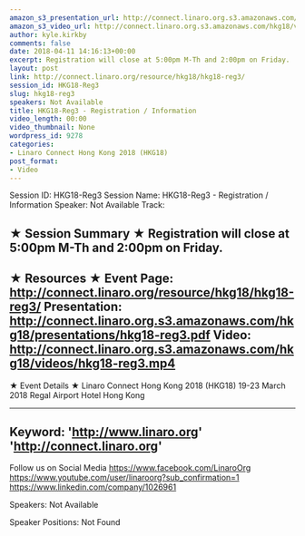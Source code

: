 ```yaml
---
amazon_s3_presentation_url: http://connect.linaro.org.s3.amazonaws.com/hkg18/presentations/hkg18-reg3.pdf
amazon_s3_video_url: http://connect.linaro.org.s3.amazonaws.com/hkg18/videos/hkg18-reg3.mp4
author: kyle.kirkby
comments: false
date: 2018-04-11 14:16:13+00:00
excerpt: Registration will close at 5:00pm M-Th and 2:00pm on Friday.
layout: post
link: http://connect.linaro.org/resource/hkg18/hkg18-reg3/
session_id: HKG18-Reg3
slug: hkg18-reg3
speakers: Not Available
title: HKG18-Reg3 - Registration / Information
video_length: 00:00
video_thumbnail: None
wordpress_id: 9278
categories:
- Linaro Connect Hong Kong 2018 (HKG18)
post_format:
- Video
---
```


Session ID: HKG18-Reg3
Session Name: HKG18-Reg3 - Registration / Information
Speaker: Not Available
Track: 


★ Session Summary ★
Registration will close at 5:00pm M-Th and 2:00pm on Friday.
---------------------------------------------------
★ Resources ★
Event Page: http://connect.linaro.org/resource/hkg18/hkg18-reg3/
Presentation: http://connect.linaro.org.s3.amazonaws.com/hkg18/presentations/hkg18-reg3.pdf
Video: http://connect.linaro.org.s3.amazonaws.com/hkg18/videos/hkg18-reg3.mp4
 ---------------------------------------------------
★ Event Details ★
Linaro Connect Hong Kong 2018 (HKG18)
19-23 March 2018 
Regal Airport Hotel Hong Kong

---------------------------------------------------
Keyword: 
'http://www.linaro.org'
'http://connect.linaro.org'
---------------------------------------------------
Follow us on Social Media
https://www.facebook.com/LinaroOrg
https://www.youtube.com/user/linaroorg?sub_confirmation=1
https://www.linkedin.com/company/1026961

Speakers: Not Available

Speaker Positions: Not Found


